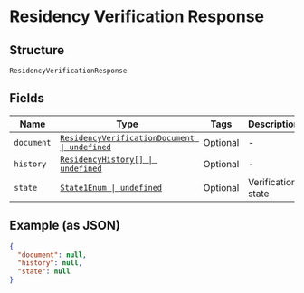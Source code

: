 
# Residency Verification Response

## Structure

`ResidencyVerificationResponse`

## Fields

| Name | Type | Tags | Description |
|  --- | --- | --- | --- |
| `document` | [`ResidencyVerificationDocument \| undefined`](../../doc/models/residency-verification-document.md) | Optional | - |
| `history` | [`ResidencyHistory[] \| undefined`](../../doc/models/residency-history.md) | Optional | - |
| `state` | [`State1Enum \| undefined`](../../doc/models/state-1-enum.md) | Optional | Verification state |

## Example (as JSON)

```json
{
  "document": null,
  "history": null,
  "state": null
}
```

